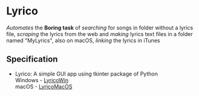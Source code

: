 # Lyrico

_Automates_ the **Boring task** of _searching_ for songs in folder without a lyrics file, _scraping_ the lyrics from the web and _making_ lyrics text files in a folder named "MyLyrics", also on macOS, _linking_ the lyrics in iTunes

## Specification

- Lyrico: A simple GUI app using tkinter package of Python
<br>Windows - [LyricoWin](LyricoWin)</br>
macOS - [LyricoMacOS](LyricoMacOS)


 
